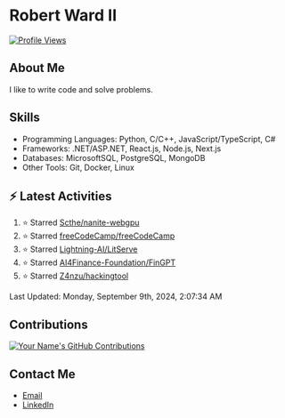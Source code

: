 
# Robert Ward II

[![Profile Views](https://komarev.com/ghpvc/?username=Robert-W-Ward)](https://github.com/Robert-W-Ward)

## About Me
I like to write code and solve problems.

## Skills
- Programming Languages: Python, C/C++, JavaScript/TypeScript, C#
- Frameworks: .NET/ASP.NET, React.js, Node.js, Next.js
- Databases: MicrosoftSQL, PostgreSQL, MongoDB
- Other Tools: Git, Docker, Linux

## :zap: Latest Activities
<!--RECENT_ACTIVITY:start-->
1. ⭐ Starred [Scthe/nanite-webgpu](https://github.com/Scthe/nanite-webgpu)
2. ⭐ Starred [freeCodeCamp/freeCodeCamp](https://github.com/freeCodeCamp/freeCodeCamp)
3. ⭐ Starred [Lightning-AI/LitServe](https://github.com/Lightning-AI/LitServe)
4. ⭐ Starred [AI4Finance-Foundation/FinGPT](https://github.com/AI4Finance-Foundation/FinGPT)
5. ⭐ Starred [Z4nzu/hackingtool](https://github.com/Z4nzu/hackingtool)
<!--RECENT_ACTIVITY:end-->

<!--RECENT_ACTIVITY:last_update-->
Last Updated: Monday, September 9th, 2024, 2:07:34 AM
<!--RECENT_ACTIVITY:last_update_end-->

<!--END_SECTIN:activity-->
## Contributions
[![Your Name's GitHub Contributions](https://github-readme-streak-stats.herokuapp.com/?user=Robert-W-Ward&theme=radical)](https://github.com/your-username)

## Contact Me
- [Email](mailto:robertwesleyward2019@gmail.com)
- [LinkedIn](https://linkedin.com/in/https://www.linkedin.com/in/robert-ward-ii/)
